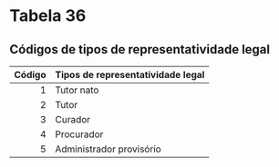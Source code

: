 # Tabela 36
## Códigos de tipos de representatividade legal

  | Código | Tipos de representatividade legal  |
  | -----: | :--------------------------------- |
  | 1      | Tutor nato                         |
  | 2      | Tutor                              |
  | 3      | Curador                            |
  | 4      | Procurador                         |
  | 5      | Administrador provisório           |
